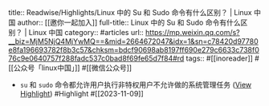 title:: Readwise/Highlights/Linux 中的 Su 和 Sudo 命令有什么区别？ | Linux 中国
author:: [[邀你一起加入]]
full-title:: Linux 中的 Su 和 Sudo 命令有什么区别？ | Linux 中国
category:: #articles
url:: https://mp.weixin.qq.com/s?__biz=MjM5NjQ4MjYwMQ==&mid=2664672047&idx=1&sn=c78420d97780e8fa196693782f8b3c57&chksm=bdcf90698ab8197ff690e279c6633c738f076c9e0640757f288fadc537c0bad8f69fe65d7f84#rd
tags:: #[[inoreader]] #[[公众号「linux中国」]] #[[微信公众号]]
- `su` 和 `sudo` 命令都允许用户执行非特权用户不允许做的系统管理任务 ([View Highlight](https://read.readwise.io/read/01herxt770bjx2jh81eyb88s35)) #Highlight #[[2023-11-09]]